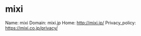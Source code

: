 
# mixi

Name: mixi
Domain: mixi.jp
Home: http://mixi.jp/
Privacy_policy: https://mixi.co.jp/privacy/
